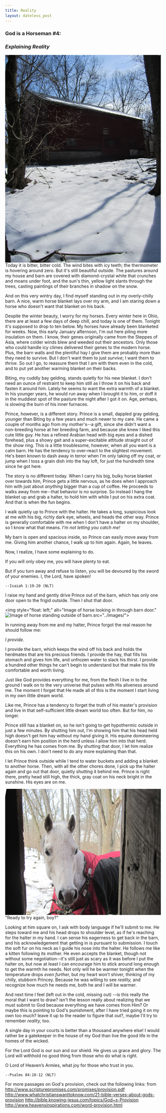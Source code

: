 ```yaml
---
title: Reality
layout: dateless_post
---
```


<h3>God is a Horseman #4:</h3>
<p class="nofloat"> </p>
<h3><i>Explaining Reality</i></h3>

<img style="float: left;" alt="snow and barn with tree shadows thrown across the snow." src="../images/1604_barn_tree_shadows.JPG">

<p class="nofloat"> </p>

Today it is bitter, bitter cold.  The wind bites with icy teeth; the thermometer is hovering around zero.  But it's still beautiful outside.  The pastures around my house and barn are covered with diamond-crystal white that crunches and moans under foot, and the sun's thin, yellow light slants through the trees, casting paintings of their branches in shadow on the snow.

And on this very wintry day, I find myself standing out in my overly-chilly barn.  A nice, warm horse blanket lays over my arm, and I am staring down a horse who doesn't want that blanket on his back.

Despite the winter beauty, I worry for my horses.  Every winter here in Ohio, there are at least a few days of deep chill, and today is one of them.  Tonight it's supposed to drop to ten below.  My horses have already been blanketed for weeks.  Now, this early January afternoon, I'm out here piling more insulation on them.  I know, their genes originally came from the Steppes of Asia, where colder winds blew and weeded out their ancestors.  Only those who could handle icy climes delivered their genes to the modern horse.  Plus, the barn walls and the plentiful hay I give them are probably more than they need to survive.  But I don't want them to just *survive*; I want them to *thrive.*  So out I go, to reassure them that I am with them even in the cold, and to put yet another warming blanket on their backs.

Biting, my cuddly bay gelding, stands quietly for his new blanket.  I don't need an ounce of restraint to keep him still as I throw it on his back and fasten it around him.  Lately he seems to want the extra warmth of a blanket.  In his younger years, he would run away when I brought it to him, or doff it in the muddiest spot of the pasture the night after I got it on.  Age, perhaps, is slowing the burn of his inner furnaces.

Prince, however, is a different story.  Prince is a small, dappled gray gelding, younger than Biting by a few years and much newer to my care.  He came a couple of months ago from my mother's--a gift, since she didn't want a non-breeding horse at her breeding farm, and because she knew I liked this cute little guy.  He has a refined Arabian head with big eyes and a dished forehead, plus a showy gait and a super-excitable attitude straight out of the show ring.  This is a little troublesome, however, when all you want is a calm barn.  He has the tendency to over-react to the slightest movement.  He's been known to dash away in terror when I'm only taking off my coat, or jump when I toss a grain dish into the hay loft, for just the hundredth time since he got here. 

The story is no different today.  When I carry his big, bulky horse blanket over towards him, Prince gets a little nervous, as he does when I approach him with just about *anything* bigger than a cup of coffee.  He proceeds to walks away from me--that behavior is no surprise.  So instead I hang the blanket up and grab a halter, to hold him with while I put on his extra coat.  And that is when the fun begins.

I walk quietly up to Prince with the halter.  He takes a long, suspicious look at me with his big, richly dark eye, wheels, and heads the other way.  Prince is generally comfortable with me when I don't have a halter on my shoulder, so I know what that means.  *I'm not letting you catch me!*  

My barn is open and spacious inside, so Prince can easily move away from me.  Giving him another chance, I walk up to him again.  Again, he leaves.  

Now, I realize, I have some explaining to do.

If you will only obey me,
    you will have plenty to eat.

But if you turn away and refuse to listen,
    you will be devoured by the sword of your enemies.
    I, the Lord, have spoken!

	--Isaiah 1:19-20 (NLT)

I raise my hand and gently drive Prince out of the barn, which has only one door open to the frigid outside.  Then I shut that door.

<p class="nofloat"> </p>

<img style="float: left;" alt="Image of horse looking in through barn door." src="../images/<img style="float: left;" alt="Image of horse standing outside of barn." src="../images/1657_Prince_Outside.JPG">">

<p class="nofloat"> </p>

In running away from me and my halter, Prince forgot the real reason he should follow me:   

*I provide.*  

I provide the barn, which keeps the wind off his back and holds the herdmates that are his precious friends.  I provide the hay, that fills his stomach and gives him life, and unfrozen water to slack his thirst.  I provide a hundred other things he can't begin to understand but that make his life comfortable and worth living.  

Just like God provides everything for me, from the flesh I live in to the ground I walk on to the very universe that pulses with His aliveness around me.  The moment I forget that He made all of this is the moment I start living in my own little dream world.

Like me, Prince has a tendency to forget the truth of his master's provision and live in that self-sufficient little dream world too often.  But for him, no longer.  

Prince still has a blanket on, so he isn't going to get hypothermic outside in just a few minutes.  By shutting him out, I'm showing him that his head held high doesn't get him hay without *my* hand giving it.  His equine domineering doesn't earn him position in the herd unless *I* allow him into that herd.  Everything he has comes from me.  By shutting that door, I let him realize this on his own.  I don't need to do any more explaining than that.

I let Prince think outside while I tend to water buckets and adding a blanket to another horse.  Then, with all the other chores done, I pick up the halter again and go out that door, quietly shutting it behind me.  Prince is right there, pretty head still high, the thick, gray coat on his neck bright in the sunshine.  His eyes are on me.  

<p class="nofloat"> </p>

<img style="float: left;" alt="Image of horse looking in through barn door." src="../images/GIAH_reality_princeatdoor1_1628.jpg">

<p class="nofloat"> </p>

"Ready to try again, boy?"

Looking at him square on, I ask with body language if he'll submit to me.  He steps toward me and his head drops to shoulder level, as if he's reaching for the halter in my hand.  I can sense his eagerness to get back in the barn, and his acknowledgement that getting in is pursuant to submission.  I touch the soft fur on his neck as I guide his nose into the halter.  He follows me like a kitten following its mother.  He even accepts the blanket, though not without some negotiation--it's still just as scary as it was before I put the halter on, but now at least I can encourage him to stick around long enough to get the warmth he needs.  Not only will he be warmer tonight when the temperature drops *even further,* but my heart won't shiver, thinking of my chilly, stubborn Princey.  Because he was willing to see *reality,* and recognize how much he needs me, both he and I will be warmer.

And next time I feel (left out in the cold, missing out) --is this really the moral that I want to draw?  isn't the lesson really about realizing that we must submit to God because everything we have comes from Him?  Or maybe this is pointing to God's punishment, after I have tried going it on my own too much?  leave it up to the reader to figure that out?, maybe I'll try to remember *reality,* too.

A single day in your courts
    is better than a thousand anywhere else!
I would rather be a gatekeeper in the house of my God
    than live the good life in the homes of the wicked.

For the Lord God is our sun and our shield.
    He gives us grace and glory.
The Lord will withhold no good thing
    from those who do what is right.

O Lord of Heaven’s Armies,
    what joy for those who trust in you.

	--Psalms 84:10-12 (NLT)


For more passages on God's provision, check out the following links:
	from http://www.scripturepromises.com/promises/provision.pdf
	http://www.whatchristianswanttoknow.com/21-bible-verses-about-gods-provision
	http://bible.knowing-jesus.com/topics/God~s-Provision
	http://www.heavensinspirations.com/word-provision.html
	
